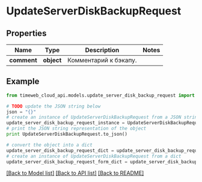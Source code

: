 # UpdateServerDiskBackupRequest


## Properties
Name | Type | Description | Notes
------------ | ------------- | ------------- | -------------
**comment** | **object** | Комментарий к бэкапу. | 

## Example

```python
from timeweb_cloud_api.models.update_server_disk_backup_request import UpdateServerDiskBackupRequest

# TODO update the JSON string below
json = "{}"
# create an instance of UpdateServerDiskBackupRequest from a JSON string
update_server_disk_backup_request_instance = UpdateServerDiskBackupRequest.from_json(json)
# print the JSON string representation of the object
print UpdateServerDiskBackupRequest.to_json()

# convert the object into a dict
update_server_disk_backup_request_dict = update_server_disk_backup_request_instance.to_dict()
# create an instance of UpdateServerDiskBackupRequest from a dict
update_server_disk_backup_request_form_dict = update_server_disk_backup_request.from_dict(update_server_disk_backup_request_dict)
```
[[Back to Model list]](../README.md#documentation-for-models) [[Back to API list]](../README.md#documentation-for-api-endpoints) [[Back to README]](../README.md)


